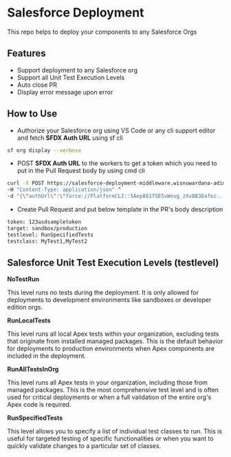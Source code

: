 # Salesforce Deployment

This repo helps to deploy your components to any Salesforce Orgs
## Features

- Support deployment to any Salesforce org
- Support all Unit Test Execution Levels
- Auto close PR
- Display error message upon error


## How to Use

- Authorize your Salesforce org using VS Code or any cli support editor and fetch **SFDX Auth URL** using sf cli
```bash
sf org display --verbose
```
- POST **SFDX Auth URL** to the workers to get a token which you need to put in the Pull Request body by using cmd cli
```bash
curl -X POST https://salesforce-deployment-middleware.wisnuwardana-adimas.workers.dev/generate ^
-H "Content-Type: application/json" ^
-d "{\"authUrl\":\"force://PlatformCLI::5Aep861TSESvWeug_zXv8B3Dafez...\"}"
```
- Create Pull Request and put below template in the PR's body description
```bash
token: 123asdsampletoken
target: sandbox/production
testlevel: RunSpecifiedTests
testclass: MyTest1,MyTest2
```


## Salesforce Unit Test Execution Levels (testlevel)

**NoTestRun**

This level runs no tests during the deployment. It is only allowed for deployments to development environments like sandboxes or developer edition orgs.

**RunLocalTests**

This level runs all local Apex tests within your organization, excluding tests that originate from installed managed packages. This is the default behavior for deployments to production environments when Apex components are included in the deployment.

**RunAllTestsInOrg**

This level runs all Apex tests in your organization, including those from managed packages. This is the most comprehensive test level and is often used for critical deployments or when a full validation of the entire org's Apex code is required. 

**RunSpecifiedTests**

This level allows you to specify a list of individual test classes to run. This is useful for targeted testing of specific functionalities or when you want to quickly validate changes to a particular set of classes.